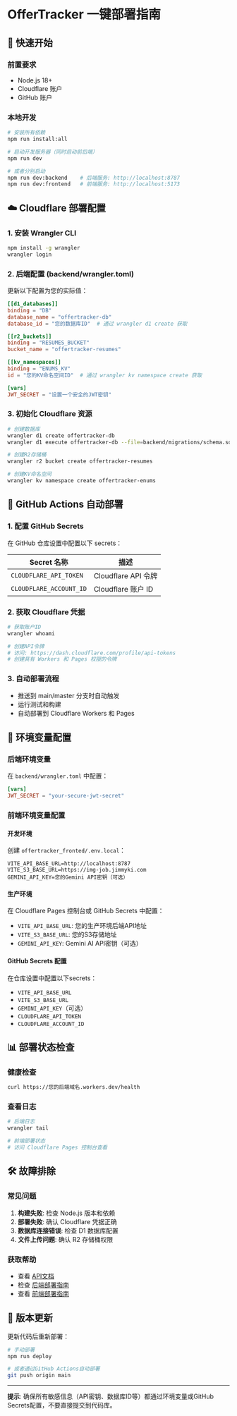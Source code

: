 # OfferTracker 一键部署指南

## 🚀 快速开始

### 前置要求
- Node.js 18+
- Cloudflare 账户
- GitHub 账户

### 本地开发
```bash
# 安装所有依赖
npm run install:all

# 启动开发服务器（同时启动前后端）
npm run dev

# 或者分别启动
npm run dev:backend    # 后端服务: http://localhost:8787
npm run dev:frontend   # 前端服务: http://localhost:5173
```

## ☁️ Cloudflare 部署配置

### 1. 安装 Wrangler CLI
```bash
npm install -g wrangler
wrangler login
```

### 2. 后端配置 (backend/wrangler.toml)
更新以下配置为您的实际值：
```toml
[[d1_databases]]
binding = "DB"
database_name = "offertracker-db"
database_id = "您的数据库ID"  # 通过 wrangler d1 create 获取

[[r2_buckets]]
binding = "RESUMES_BUCKET"
bucket_name = "offertracker-resumes"

[[kv_namespaces]]
binding = "ENUMS_KV"
id = "您的KV命名空间ID"  # 通过 wrangler kv namespace create 获取

[vars]
JWT_SECRET = "设置一个安全的JWT密钥"
```

### 3. 初始化 Cloudflare 资源
```bash
# 创建数据库
wrangler d1 create offertracker-db
wrangler d1 execute offertracker-db --file=backend/migrations/schema.sql

# 创建R2存储桶
wrangler r2 bucket create offertracker-resumes

# 创建KV命名空间
wrangler kv namespace create offertracker-enums
```

## 🤖 GitHub Actions 自动部署

### 1. 配置 GitHub Secrets
在 GitHub 仓库设置中配置以下 secrets：

| Secret 名称 | 描述 |
|-------------|------|
| `CLOUDFLARE_API_TOKEN` | Cloudflare API 令牌 |
| `CLOUDFLARE_ACCOUNT_ID` | Cloudflare 账户 ID |

### 2. 获取 Cloudflare 凭据
```bash
# 获取账户ID
wrangler whoami

# 创建API令牌
# 访问: https://dash.cloudflare.com/profile/api-tokens
# 创建具有 Workers 和 Pages 权限的令牌
```

### 3. 自动部署流程
- 推送到 main/master 分支时自动触发
- 运行测试和构建
- 自动部署到 Cloudflare Workers 和 Pages

## 🔧 环境变量配置

### 后端环境变量
在 `backend/wrangler.toml` 中配置：
```toml
[vars]
JWT_SECRET = "your-secure-jwt-secret"
```

### 前端环境变量配置

#### 开发环境
创建 `offertracker_fronted/.env.local`：
```env
VITE_API_BASE_URL=http://localhost:8787
VITE_S3_BASE_URL=https://img-job.jimmyki.com
GEMINI_API_KEY=您的Gemini API密钥（可选）
```

#### 生产环境
在 Cloudflare Pages 控制台或 GitHub Secrets 中配置：
- `VITE_API_BASE_URL`: 您的生产环境后端API地址
- `VITE_S3_BASE_URL`: 您的S3存储地址
- `GEMINI_API_KEY`: Gemini AI API密钥（可选）

#### GitHub Secrets 配置
在仓库设置中配置以下secrets：
- `VITE_API_BASE_URL`
- `VITE_S3_BASE_URL`
- `GEMINI_API_KEY`（可选）
- `CLOUDFLARE_API_TOKEN`
- `CLOUDFLARE_ACCOUNT_ID`

## 📊 部署状态检查

### 健康检查
```bash
curl https://您的后端域名.workers.dev/health
```

### 查看日志
```bash
# 后端日志
wrangler tail

# 前端部署状态
# 访问 Cloudflare Pages 控制台查看
```

## 🛠️ 故障排除

### 常见问题
1. **构建失败**: 检查 Node.js 版本和依赖
2. **部署失败**: 确认 Cloudflare 凭据正确
3. **数据库连接错误**: 检查 D1 数据库配置
4. **文件上传问题**: 确认 R2 存储桶权限

### 获取帮助
- 查看 [API文档](./backend/API.md)
- 检查 [后端部署指南](./backend/DEPLOYMENT.md)
- 查看 [前端部署指南](./offertracker_fronted/DEPLOYMENT.md)

## 📝 版本更新
更新代码后重新部署：
```bash
# 手动部署
npm run deploy

# 或者通过GitHub Actions自动部署
git push origin main
```

---
**提示**: 确保所有敏感信息（API密钥、数据库ID等）都通过环境变量或GitHub Secrets配置，不要直接提交到代码库。